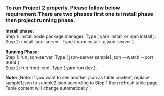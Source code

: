 ### To run Project 2 properly. Please follow below requirement.There are two phases first one is install phase then project running phase.

**Install phase:** <br/>
Step 1:  install node package manager. Type  ( yarn install or  npm install ).<br/>
Step 2:  install json-server . Type  ( npm install -g json-server ).

**Running Phase:** <br/>
Step 1: run json-server. Type  ( json-server sample1.json --watch --port 3004 ).<br/>
Step 2: run front-end. Type ( yarn run dev ).

**Note:**
[Note: if you want to see another json as table content, replace sample1.json to sample2.json according to Step 1 then refresh table page. Table content will change automatically ] 



